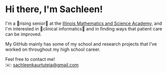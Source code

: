 # Hi there, I'm Sachleen! 

I'm a 💛rising senior💛 at the <a href = "https://imsa.edu/">Illinois Mathematics and Science Academy</a>, and I'm interested in 💛clinical informatics💛 and in finding ways that patient care can be improved. 

My GitHub mainly has some of my school and research projects that I've worked on throughout my high school career. 

Feel free to contact me! <br>
✉️: sachleenkaurtuteja@gmail.com


<!---
sachT19/sachT19 is a ✨ special ✨ repository because its `README.md` (this file) appears on your GitHub profile.
You can click the Preview link to take a look at your changes.
--->
